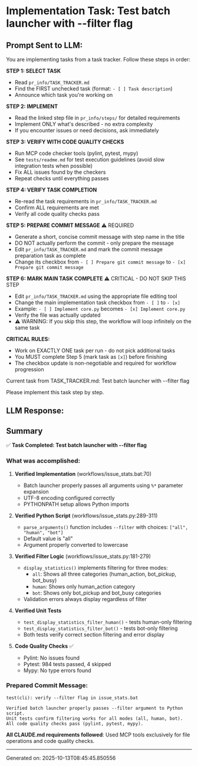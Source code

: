 # Implementation Task: Test batch launcher with --filter flag

## Prompt Sent to LLM:
You are implementing tasks from a task tracker. Follow these steps in order:

**STEP 1: SELECT TASK**
- Read `pr_info/TASK_TRACKER.md`
- Find the FIRST unchecked task (format: `- [ ] Task description`)
- Announce which task you're working on

**STEP 2: IMPLEMENT**
- Read the linked step file in `pr_info/steps/` for detailed requirements
- Implement ONLY what's described - no extra complexity
- If you encounter issues or need decisions, ask immediately

**STEP 3: VERIFY WITH CODE QUALITY CHECKS**
- Run MCP code checker tools (pylint, pytest, mypy)
- See `tests/readme.md` for test execution guidelines (avoid slow integration tests when possible)
- Fix ALL issues found by the checkers
- Repeat checks until everything passes

**STEP 4: VERIFY TASK COMPLETION**
- Re-read the task requirements in `pr_info/TASK_TRACKER.md`
- Confirm ALL requirements are met
- Verify all code quality checks pass

**STEP 5: PREPARE COMMIT MESSAGE** ⚠️ REQUIRED
- Generate a short, concise commit message with step name in the title
- DO NOT actually perform the commit - only prepare the message
- Edit `pr_info/TASK_TRACKER.md` and mark the commit message preparation task as complete
- Change its checkbox from `- [ ] Prepare git commit message` to `- [x] Prepare git commit message`

**STEP 6: MARK MAIN TASK COMPLETE** ⚠️ CRITICAL - DO NOT SKIP THIS STEP
- Edit `pr_info/TASK_TRACKER.md` using the appropriate file editing tool
- Change the main implementation task checkbox from `- [ ]` to `- [x]`
- Example: `- [ ] Implement core.py` becomes `- [x] Implement core.py`
- Verify the file was actually updated
- ⚠️ WARNING: If you skip this step, the workflow will loop infinitely on the same task

**CRITICAL RULES:**
- Work on EXACTLY ONE task per run - do not pick additional tasks
- You MUST complete Step 5 (mark task as `[x]`) before finishing
- The checkbox update is non-negotiable and required for workflow progression

Current task from TASK_TRACKER.md: Test batch launcher with --filter flag

Please implement this task step by step.

## LLM Response:
## Summary

✅ **Task Completed: Test batch launcher with --filter flag**

### What was accomplished:

1. **Verified Implementation** (workflows/issue_stats.bat:70)
   - Batch launcher properly passes all arguments using `%*` parameter expansion
   - UTF-8 encoding configured correctly
   - PYTHONPATH setup allows Python imports

2. **Verified Python Script** (workflows/issue_stats.py:289-311)
   - `parse_arguments()` function includes `--filter` with choices: `["all", "human", "bot"]`
   - Default value is "all"
   - Argument properly converted to lowercase

3. **Verified Filter Logic** (workflows/issue_stats.py:181-279)
   - `display_statistics()` implements filtering for three modes:
     - `all`: Shows all three categories (human_action, bot_pickup, bot_busy)
     - `human`: Shows only human_action category
     - `bot`: Shows only bot_pickup and bot_busy categories
   - Validation errors always display regardless of filter

4. **Verified Unit Tests**
   - `test_display_statistics_filter_human()` - tests human-only filtering
   - `test_display_statistics_filter_bot()` - tests bot-only filtering
   - Both tests verify correct section filtering and error display

5. **Code Quality Checks** ✅
   - Pylint: No issues found
   - Pytest: 984 tests passed, 4 skipped
   - Mypy: No type errors found

### Prepared Commit Message:
```
test(cli): verify --filter flag in issue_stats.bat

Verified batch launcher properly passes --filter argument to Python script.
Unit tests confirm filtering works for all modes (all, human, bot).
All code quality checks pass (pylint, pytest, mypy).
```

**All CLAUDE.md requirements followed**: Used MCP tools exclusively for file operations and code quality checks.

---
Generated on: 2025-10-13T08:45:45.850556